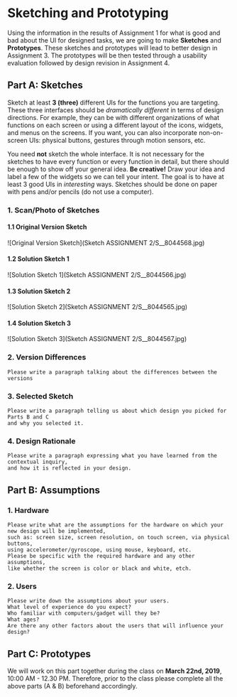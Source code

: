 # Sketching and Prototyping
Using the information in the results of Assignment 1 for what is good and bad about the UI for designed tasks, we are going to make **Sketches** and **Prototypes**. These sketches and prototypes will lead to better design in Assignment 3. The prototypes will be then tested through a usability evaluation followed by design revision in Assignment 4.

## Part A: Sketches
Sketch at least **3 (three)** different UIs for the functions you are targeting. These three interfaces should be _dramatically different_ in terms of design directions. For example, they can be with different organizations of what functions on each screen or using a different layout of the icons, widgets, and menus on the screens. If you want, you can also incorporate non-on-screen UIs: physical buttons, gestures through motion sensors, etc.

You need **not** sketch the whole interface. It is not necessary for the sketches to have every function or every function in detail, but there should be enough to show off your general idea. **Be creative!** Draw your idea and label a few of the widgets so we can tell your intent. The goal is to have at least 3 good UIs in *interesting* ways. Sketches should be done on paper with pens and/or pencils (do not use a computer).

### 1. Scan/Photo of Sketches
#### 1.1 Original Version Sketch
![Original Version Sketch](Sketch ASSIGNMENT 2/S__8044568.jpg)

#### 1.2 Solution Sketch 1
![Solution Sketch 1](Sketch ASSIGNMENT 2/S__8044566.jpg)

#### 1.3 Solution Sketch 2
![Solution Sketch 2](Sketch ASSIGNMENT 2/S__8044565.jpg)

#### 1.4 Solution Sketch 3
![Solution Sketch 3](Sketch ASSIGNMENT 2/S__8044567.jpg)

### 2. Version Differences
```
Please write a paragraph talking about the differences between the versions
```

### 3. Selected Sketch
```
Please write a paragraph telling us about which design you picked for Parts B and C 
and why you selected it.
```

### 4. Design Rationale
```
Please write a paragraph expressing what you have learned from the contextual inquiry, 
and how it is reflected in your design.
```

## Part B: Assumptions
### 1. Hardware
```
Please write what are the assumptions for the hardware on which your new design will be implemented, 
such as: screen size, screen resolution, on touch screen, via physical buttons, 
using accelerometer/gyroscope, using mouse, keyboard, etc. 
Please be specific with the required hardware and any other assumptions, 
like whether the screen is color or black and white, etch.
```
### 2. Users
```
Please write down the assumptions about your users. 
What level of experience do you expect? 
Who familiar with computers/gadget will they be? 
What ages? 
Are there any other factors about the users that will influence your design?
```

## Part C: Prototypes
We will work on this part together during the class on **March 22nd, 2019**, 10:00 AM - 12.30 PM. Therefore, prior to the class please complete all the above parts (A & B) beforehand accordingly.
